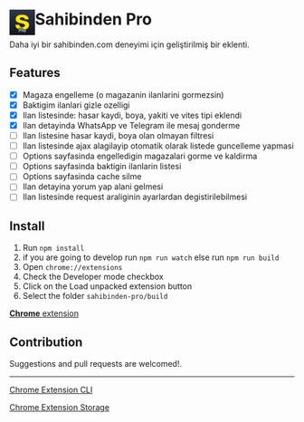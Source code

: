# <img src="public/icons/icon-48.png" width="45" align="left"> Sahibinden Pro

Daha iyi bir sahibinden.com deneyimi için geliştirilmiş bir eklenti.

## Features

- [x] Magaza engelleme (o magazanin ilanlarini gormezsin)
- [x] Baktigim ilanlari gizle ozelligi
- [x] Ilan listesinde: hasar kaydi, boya, yakiti ve vites tipi eklendi
- [x] Ilan detayinda WhatsApp ve Telegram ile mesaj gonderme
- [ ] Ilan listesine hasar kaydi, boya olan olmayan filtresi
- [ ] Ilan listesinde ajax alagilayip otomatik olarak listede guncelleme yapmasi
- [ ] Options sayfasinda engelledigin magazalari gorme ve kaldirma
- [ ] Options sayfasinda baktigin ilanlarin listesi
- [ ] Options sayfasinda cache silme
- [ ] Ilan detayina yorum yap alani gelmesi
- [ ] Ilan listesinde request araliginin ayarlardan degistirilebilmesi

## Install

1. Run `npm install`
2. if you are going to develop run `npm run watch` else run `npm run build`
3. Open `chrome://extensions`
4. Check the Developer mode checkbox
5. Click on the Load unpacked extension button
6. Select the folder `sahibinden-pro/build`

[**Chrome** extension](https://chrome.google.com/webstore/detail/sahibinden-pro/)

## Contribution

Suggestions and pull requests are welcomed!.

---

[Chrome Extension CLI](https://github.com/dutiyesh/chrome-extension-cli)

[Chrome Extension Storage](https://github.com/extend-chrome/storage)

